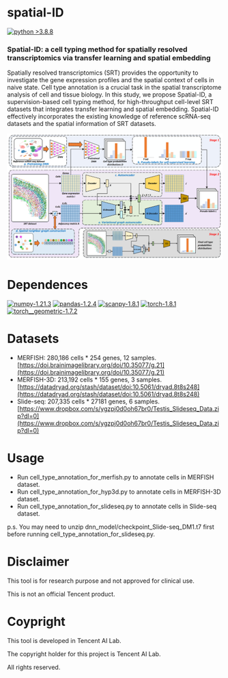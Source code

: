 # spatial-ID

[![python >3.8.8](https://img.shields.io/badge/python-3.8.8-brightgreen)](https://www.python.org/) 

### Spatial-ID: a cell typing method for spatially resolved transcriptomics via transfer learning and spatial embedding
Spatially resolved transcriptomics (SRT) provides the opportunity to investigate the gene expression profiles and the spatial context of cells in naive state. Cell type annotation is a crucial task in the spatial transcriptome analysis of cell and tissue biology. In this study, we propose Spatial-ID, a supervision-based cell typing method, for high-throughput cell-level SRT datasets that integrates transfer learning and spatial embedding. Spatial-ID effectively incorporates the existing knowledge of reference scRNA-seq datasets and the spatial information of SRT datasets. 

<img src="spatialID_overview.png" width="800">

# Dependences

[![numpy-1.21.3](https://img.shields.io/badge/numpy-1.21.3-red)](https://github.com/numpy/numpy)
[![pandas-1.2.4](https://img.shields.io/badge/pandas-1.2.4-lightgrey)](https://github.com/pandas-dev/pandas)
[![scanpy-1.8.1](https://img.shields.io/badge/scanpy-1.8.1-blue)](https://github.com/theislab/scanpy)
[![torch-1.8.1](https://img.shields.io/badge/torch-1.8.1-orange)](https://github.com/pytorch/pytorch)
[![torch__geometric-1.7.2](https://img.shields.io/badge/torch__geometric-1.7.2-green)](https://github.com/pyg-team/pytorch_geometric/)

# Datasets

- MERFISH: 280,186 cells * 254 genes, 12 samples. [https://doi.brainimagelibrary.org/doi/10.35077/g.21](https://doi.brainimagelibrary.org/doi/10.35077/g.21)
- MERFISH-3D: 213,192 cells * 155 genes, 3 samples. [https://datadryad.org/stash/dataset/doi:10.5061/dryad.8t8s248](https://datadryad.org/stash/dataset/doi:10.5061/dryad.8t8s248)
- Slide-seq: 207,335 cells * 27181 genes, 6 samples. [https://www.dropbox.com/s/ygzpj0d0oh67br0/Testis_Slideseq_Data.zip?dl=0](https://www.dropbox.com/s/ygzpj0d0oh67br0/Testis_Slideseq_Data.zip?dl=0)

# Usage

- Run cell\_type\_annotation\_for\_merfish.py to annotate cells in MERFISH dataset.
- Run cell\_type\_annotation\_for\_hyp3d.py to annotate cells in MERFISH-3D dataset.
- Run cell\_type\_annotation\_for\_slideseq.py to annotate cells in Slide-seq dataset.

p.s. You may need to unzip dnn\_model/checkpoint\_Slide-seq\_DM1.t7 first before running cell\_type\_annotation\_for\_slideseq.py.

# Disclaimer

This tool is for research purpose and not approved for clinical use.

This is not an official Tencent product.

# Coypright

This tool is developed in Tencent AI Lab.

The copyright holder for this project is Tencent AI Lab.

All rights reserved.
